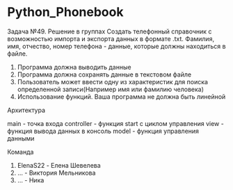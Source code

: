 # Python_Phonebook

Задача №49. Решение в группах Создать телефонный справочник с возможностью импорта и экспорта данных в формате .txt. Фамилия, имя, отчество, номер
телефона - данные, которые должны находиться в файле.

1. Программа должна выводить данные
2. Программа должна сохранять данные в текстовом файле
3. Пользователь может ввести одну из характеристик для поиска определенной записи(Например имя или фамилию
человека)
4. Использование функций. Ваша программа не должна быть линейной


Архитектура

main - точка входа
controller - функция start с циклом управления
view - функция вывода данных в консоль
model - функция управления данными

Команда

1. ElenaS22 - Елена Шевелева
2.  ... - Виктория Мельникова
3.  ... - Ника

